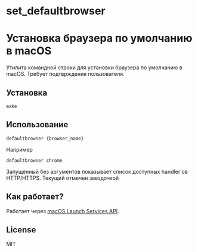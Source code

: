 # set_defaultbrowser
Установка браузера по умолчанию в macOS
==============

Утилита командной строки для установки браузера по умолчанию в macOS.
Требует подтврждения пользователя.

Установка
-------

```
make
```

Использование
-----

```
defaultbrowser {browser_name}
```

Например

```
defaultbrowser chrome
```

Запущенный без аргументов показывает список доступных handler'ов HTTP/HTTPS. Текущий отмечен звездочкой

Как работает?
-----------------

Работает через [macOS Launch Services API](https://developer.apple.com/documentation/coreservices/launch_services).


License
-------

MIT
